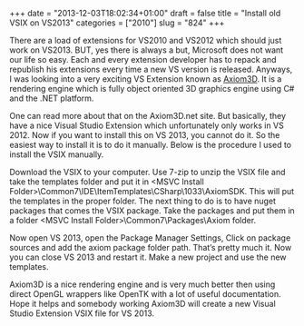 +++
date = "2013-12-03T18:02:34+01:00"
draft = false
title = "Install old VSIX on VS2013"
categories = ["2010"]
slug = "824"
+++

<p>There are a load of extensions for VS2010 and VS2012 which should just work on VS2013. BUT, yes there is always a but, Microsoft does not want our life so easy. Each and every extension developer has to repack and republish his extensions every time a new VS version is released. Anyways, I was looking into a very exciting VS Extension known as <a href="http://axiom3d.net/wiki/index.php/Main_Page" target="_blank">Axiom3D</a>. It is a rendering engine which is fully object oriented 3D graphics engine using C# and the .NET platform.</p> <p>One can read more about that on the Axiom3D.net site. But basically, they have a nice Visual Studio Extension which unfortunately only works in VS 2012. Now if you want to install this on VS 2013, you cannot do it. So the easiest way to install it is to do it manually. Below is the procedure I used to install the VSIX manually.</p> <p>Download the VSIX to your computer. Use 7-zip to unzip the VSIX file and take the templates folder and put it in &lt;MSVC Install Folder&gt;\Common7\IDE\ItemTemplates\CSharp\1033\AxiomSDK. This will put the templates in the proper folder. The next thing to do is to have nuget packages that comes the VSIX package. Take the packages and put them in a folder &lt;MSVC Install Folder&gt;\Common7\Packages\Axiom folder.</p> <p>Now open VS 2013, open the Package Manager Settings, Click on package sources and add the axiom package folder path. That’s pretty much it. Now you can close VS 2013 and restart it. Make a new project and use the new templates.</p> <p>Axiom3D is a nice rendering engine and is very much better then using direct OpenGL wrappers like OpenTK with a lot of useful documentation. Hope it helps and somebody working Axiom3D will create a new Visual Studio Extension VSIX file for VS 2013.</p>
